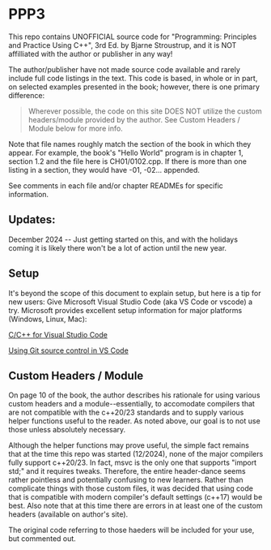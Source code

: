 # PPP3

This repo contains UNOFFICIAL source code for "Programming: Principles and Practice Using C++", 3rd Ed. by Bjarne Stroustrup, and it is NOT affilliated with the author or publisher in any way!

The author/publisher have not made source code available and rarely include full code listings in the text.  This code is based, in whole or in part, on selected examples presented in the book; however, there is one primary difference:

>   Wherever possible, the code on this site DOES NOT utilize the custom headers/module provided by the author.  See Custom Headers / Module below for more info.

Note that file names roughly match the section of the book in which they appear.  For example, the book's "Hello World" program is in chapter 1, section 1.2 and the file here is CH01/0102.cpp.  If there is more than one listing in a section, they would have -01, -02... appended.

See comments in each file and/or chapter READMEs for specific information.

## Updates:

December 2024 -- Just getting started on this, and with the holidays coming it is likely there won't be a lot of action until the new year.

## Setup

It's beyond the scope of this document to explain setup, but here is a tip for new users:  Give Microsoft Visual Studio Code (aka VS Code or vscode) a try.  Microsoft provides excellent setup information for major platforms (Windows, Linux, Mac):

[C/C++ for Visual Studio Code](https://code.visualstudio.com/docs/languages/cpp)

[Using Git source control in VS Code](https://code.visualstudio.com/docs/sourcecontrol/overview)

## Custom Headers / Module

On page 10 of the book, the author describes his rationale for using various custom headers and a module--essentially, to accomodate compilers that are not compatible with the c++20/23 standards and to supply various helper functions useful to the reader.  As noted above, our goal is to not use those unless absolutely necessary.

Although the helper functions may prove useful, the simple fact remains that at the time this repo was started (12/2024), none of the major compilers fully support c++20/23.  In fact, msvc is the only one that supports "import std;" and it requires tweaks.  Therefore, the entire header-dance seems rather pointless and potentially confusing to new learners.  Rather than complicate things with those custom files, it was decided that using code that is compatible with modern compiler's default settings (c++17) would be best.  Also note that at this time there are errors in at least one of the custom headers (available on author's site).

The original code referring to those haeders will be included for your use, but commented out.

